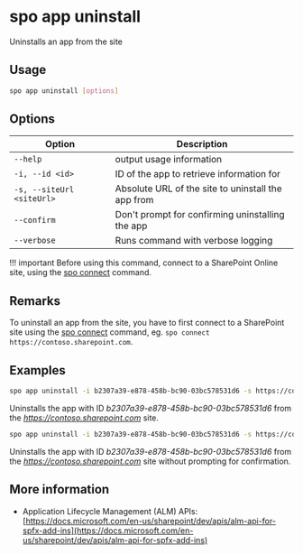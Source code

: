 # spo app uninstall

Uninstalls an app from the site

## Usage

```sh
spo app uninstall [options]
```

## Options

Option|Description
------|-----------
`--help`|output usage information
`-i, --id <id>`|ID of the app to retrieve information for
`-s, --siteUrl <siteUrl>`|Absolute URL of the site to uninstall the app from
`--confirm`|Don't prompt for confirming uninstalling the app
`--verbose`|Runs command with verbose logging

!!! important
    Before using this command, connect to a SharePoint Online site, using the [spo connect](../connect.md) command.

## Remarks

To uninstall an app from the site, you have to first connect to a SharePoint site using the [spo connect](../connect.md) command, eg. `spo connect https://contoso.sharepoint.com`.

## Examples

```sh
spo app uninstall -i b2307a39-e878-458b-bc90-03bc578531d6 -s https://contoso.sharepoint.com
```

Uninstalls the app with ID _b2307a39-e878-458b-bc90-03bc578531d6_ from the _https://contoso.sharepoint.com_ site.

```sh
spo app uninstall -i b2307a39-e878-458b-bc90-03bc578531d6 -s https://contoso.sharepoint.com
```

Uninstalls the app with ID _b2307a39-e878-458b-bc90-03bc578531d6_ from the _https://contoso.sharepoint.com_ site without prompting for confirmation.

## More information

- Application Lifecycle Management (ALM) APIs: [https://docs.microsoft.com/en-us/sharepoint/dev/apis/alm-api-for-spfx-add-ins](https://docs.microsoft.com/en-us/sharepoint/dev/apis/alm-api-for-spfx-add-ins)